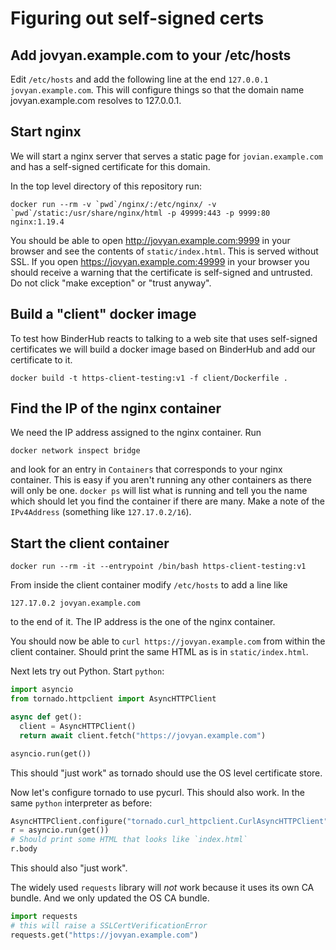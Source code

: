 # Figuring out self-signed certs


## Add jovyan.example.com to your /etc/hosts

Edit `/etc/hosts` and add the following line at the end `127.0.0.1 jovyan.example.com`.
This will configure things so that the domain name jovyan.example.com resolves
to 127.0.0.1.


## Start nginx

We will start a nginx server that serves a static page for `jovian.example.com`
and has a self-signed certificate for this domain.

In the top level directory of this repository run:
```
docker run --rm -v `pwd`/nginx/:/etc/nginx/ -v `pwd`/static:/usr/share/nginx/html -p 49999:443 -p 9999:80 nginx:1.19.4
```

You should be able to open http://jovyan.example.com:9999 in your browser and see the
contents of `static/index.html`. This is served without SSL. If you open
https://jovyan.example.com:49999 in your browser you should receive a warning
that the certificate is self-signed and untrusted. Do not click "make exception" or
"trust anyway".


## Build a "client" docker image

To test how BinderHub reacts to talking to a web site that uses self-signed
certificates we will build a docker image based on BinderHub and add our
certificate to it.

```
docker build -t https-client-testing:v1 -f client/Dockerfile .
```

## Find the IP of the nginx container

We need the IP address assigned to the nginx container. Run
```
docker network inspect bridge
```
and look for an entry in `Containers` that corresponds to your nginx container.
This is easy if you aren't running any other containers as there will only
be one. `docker ps` will list what is running and tell you the name which
should let you find the container if there are many. Make a note of the
`IPv4Address` (something like `127.17.0.2/16`).

## Start the client container

```
docker run --rm -it --entrypoint /bin/bash https-client-testing:v1
```

From inside the client container modify `/etc/hosts` to add a line like
```
127.17.0.2 jovyan.example.com
```
to the end of it. The IP address is the one of the nginx container.

You should now be able to `curl https://jovyan.example.com` from within the
client container. Should print the same HTML as is in `static/index.html`.

Next lets try out Python. Start `python`:
```python
import asyncio
from tornado.httpclient import AsyncHTTPClient

async def get():
  client = AsyncHTTPClient()
  return await client.fetch("https://jovyan.example.com")

asyncio.run(get())
```
This should "just work" as tornado should use the OS level certificate
store.

Now let's configure tornado to use pycurl. This should also work. In the
same `python` interpreter as before:

```python
AsyncHTTPClient.configure("tornado.curl_httpclient.CurlAsyncHTTPClient")
r = asyncio.run(get())
# Should print some HTML that looks like `index.html`
r.body
```

This should also "just work".

The widely used `requests` library will _not_ work because it uses its own
CA bundle. And we only updated the OS CA bundle.
```python
import requests
# this will raise a SSLCertVerificationError
requests.get("https://jovyan.example.com")
```
